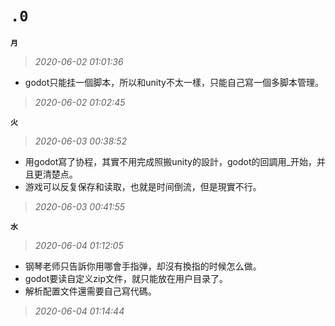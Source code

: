 **`.0`**
========
**`月`**
>*2020-06-02 01:01:36*
- godot只能挂一個脚本，所以和unity不太一樣，只能自己寫一個多脚本管理。
>*2020-06-02 01:02:45*

**`火`**
>*2020-06-03 00:38:52*
- 用godot寫了协程，其實不用完成照搬unity的設計，godot的回調用_开始，并且更清楚点。
- 游戏可以反复保存和读取，也就是时间倒流，但是現實不行。
>*2020-06-03 00:41:55*

**`水`**
>*2020-06-04 01:12:05*
- 钢琴老师只告訴你用哪會手指弹，却沒有換指的时候怎么做。
- godot要读自定义zip文件，就只能放在用户目录了。
- 解析配置文件還需要自己寫代碼。
>*2020-06-04 01:14:44*